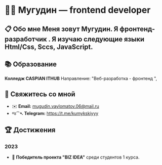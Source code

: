 # 👨‍💻 Мугудин — frontend developer

## 📋 **Обо мне** Меня зовут Мугудин. Я фронтенд-разработчик . Я изучаю следующие языки Html/Css, Sccs, JavaScript.


## 📚 **Образование**
 **Колледж CASPIAN ITHUB** 
  Направление: "Веб-разработка - фронтенд ",



## 📲 **Свяжитесь со мной**
- ✉️ **Email:** mugudin.vaylomatov.06@mail.ru
- જ⁀➴ **Telegram:** https://t.me/kumykskiyyy

## 🏆 **Достижения**
### 2023  
- 🥇 **Победитель проекта "BIZ IDEA"** среди студентов 1 курса.  


